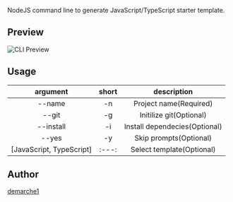 NodeJS command line to generate JavaScript/TypeScript starter template.

## Preview
![CLI Preview](https://github.com/demarche1/create-express-template-cli/blob/master/assets/preview/20220221210153.gif)


## Usage

| argument | short | description |
| :---: | :---: | :---: |
| --name | -n | Project name(Required) |
| --git | -g | Initilize git(Optional) |
| --install | -i | Install dependecies(Optional) |
| --yes | -y | Skip prompts(Optional) |
| [JavaScript, TypeScript] | :---: | Select template(Optional) |

## Author

 [demarche1](https://github.com/demarche1)
